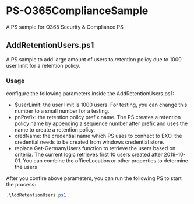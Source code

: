 # PS-O365ComplianceSample
A PS sample for O365 Security &amp; Compliance PS

## AddRetentionUsers.ps1
A PS sample to add large amount of users to retention policy due to 1000 user limit for a retention policy. 

### Usage
configure the following parameters inside the AddRetentionUsers.ps1: 
* $userLimit: the user limit is 1000 users. For testing, you can change this number to a small number for a testing. 
* pnPrefix: the retention policy prefix name. The PS creates a retention policy name by appending a sequence number after prefix and uses the name to create a retention policy. 
* credName: the credential name which PS uses to connect to EXO. the credential needs to be created from windows credential store. 
* replace Get-GermanyUsers function to retrieve the users based on criteria. The current logic retrieves first 10 users created after 2019-10-01. You can combine the officeLocation or other properties to determine the users

After you confire above parameters, you can run the following PS to start the process: 

```PowerShell
.\AddRetentionUsers.ps1
```
